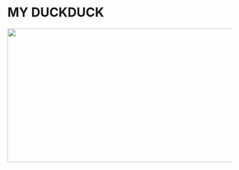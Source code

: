 # MY DUCKDUCK
<a href="https://www.gitanimals.org/en_US?utm_medium=image&utm_source=ahsimsim&utm_content=farm">
<img
  src="https://render.gitanimals.org/farms/ahsimsim"
  width="600"
  height="300"
/>
</a>
